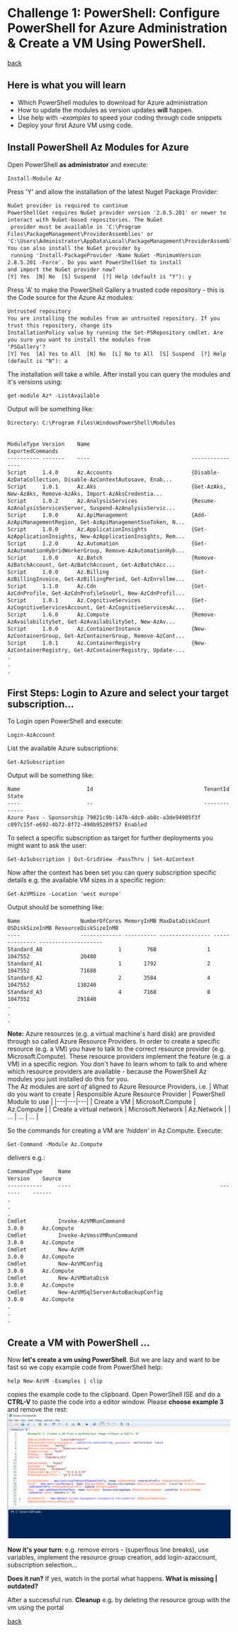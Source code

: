 # Challenge 1: PowerShell: Configure PowerShell for Azure Administration & Create a VM Using PowerShell.

[back](../../README.md)

## Here is what you will learn ##

- Which PowerShell modules to download for Azure administration
- How to update the modules as version updates **will** happen.
- Use help with _-examples_ to speed your coding through code snippets
- Deploy your first Azure VM using code.

## Install PowerShell Az Modules for Azure ##
Open PowerShell **as administrator** and execute: 
```
Install-Module Az
```

Press 'Y' and allow the installation of the latest Nuget Package Provider:
```
NuGet provider is required to continue
PowerShellGet requires NuGet provider version '2.8.5.201' or newer to interact with NuGet-based repositories. The NuGet
 provider must be available in 'C:\Program Files\PackageManagement\ProviderAssemblies' or
'C:\Users\Administrator\AppData\Local\PackageManagement\ProviderAssemblies'. You can also install the NuGet provider by
 running 'Install-PackageProvider -Name NuGet -MinimumVersion 2.8.5.201 -Force'. Do you want PowerShellGet to install
and import the NuGet provider now?
[Y] Yes  [N] No  [S] Suspend  [?] Help (default is "Y"): y
```
Press 'A' to make the PowerShell Gallery a trusted code repository - this is the Code source for the Azure Az modules:
```
Untrusted repository
You are installing the modules from an untrusted repository. If you trust this repository, change its
InstallationPolicy value by running the Set-PSRepository cmdlet. Are you sure you want to install the modules from
'PSGallery'?
[Y] Yes  [A] Yes to All  [N] No  [L] No to All  [S] Suspend  [?] Help (default is "N"): a
```
The installation will take a while. After install you can query the modules and it's versions using:
```
get-module Az* -ListAvailable
```
Output will be something like:
```
Directory: C:\Program Files\WindowsPowerShell\Modules


ModuleType Version    Name                                ExportedCommands
---------- -------    ----                                ----------------
Script     1.4.0      Az.Accounts                         {Disable-AzDataCollection, Disable-AzContextAutosave, Enab...
Script     1.0.1      Az.Aks                              {Get-AzAks, New-AzAks, Remove-AzAks, Import-AzAksCredentia...
Script     1.0.2      Az.AnalysisServices                 {Resume-AzAnalysisServicesServer, Suspend-AzAnalysisServic...
Script     1.0.0      Az.ApiManagement                    {Add-AzApiManagementRegion, Get-AzApiManagementSsoToken, N...
Script     1.0.0      Az.ApplicationInsights              {Get-AzApplicationInsights, New-AzApplicationInsights, Rem...
Script     1.2.0      Az.Automation                       {Get-AzAutomationHybridWorkerGroup, Remove-AzAutomationHyb...
Script     1.0.0      Az.Batch                            {Remove-AzBatchAccount, Get-AzBatchAccount, Get-AzBatchAcc...
Script     1.0.0      Az.Billing                          {Get-AzBillingInvoice, Get-AzBillingPeriod, Get-AzEnrollme...
Script     1.1.0      Az.Cdn                              {Get-AzCdnProfile, Get-AzCdnProfileSsoUrl, New-AzCdnProfil...
Script     1.0.1      Az.CognitiveServices                {Get-AzCognitiveServicesAccount, Get-AzCognitiveServicesAc...
Script     1.6.0      Az.Compute                          {Remove-AzAvailabilitySet, Get-AzAvailabilitySet, New-AzAv...
Script     1.0.0      Az.ContainerInstance                {New-AzContainerGroup, Get-AzContainerGroup, Remove-AzCont...
Script     1.0.1      Az.ContainerRegistry                {New-AzContainerRegistry, Get-AzContainerRegistry, Update-...
.
.
.
```

## First Steps: Login to Azure and select your target subscription...
To Login open PowerShell and execute:
```
Login-AzAccount
```
List the available Azure subscriptions:
```
Get-AzSubscription
```
Output will be something like:

```
Name                     Id                                   TenantId                             State
----                     --                                   --------                             -----
Azure Pass - Sponsorship 79021c9b-147b-4dc0-ab8c-a3de94905f3f c097c15f-e692-4b72-8f72-490b95209f57 Enabled

```
To select a specific subscription as target for further deployments you might want to ask the user:
```
Get-AzSubscription | Out-GridView -PassThru | Set-AzContext
```
Now after the context has been set you can query subscription specific details e.g. the available VM sizes in a specific region:
```
Get-AzVMSize -Location 'west europe'
```
Output should be something like:
```
Name                   NumberOfCores MemoryInMB MaxDataDiskCount OSDiskSizeInMB ResourceDiskSizeInMB
----                   ------------- ---------- ---------------- -------------- --------------------
Standard_A0                        1        768                1        1047552                20480
Standard_A1                        1       1792                2        1047552                71680
Standard_A2                        2       3584                4        1047552               138240
Standard_A3                        4       7168                8        1047552               291840
.
.
.

```

**Note:** Azure resources (e.g. a virtual machine's hard disk) are provided through so called Azure Resource Providers. 
In order to create a specific resource (e.g. a VM) you have to talk to the correct resource provider (e.g. Microsoft.Compute). 
These resource providers implement the feature (e.g. a VM) in a specific region. You don't have to learn whom to talk to and where which resource providers are available - because the PowerShell Az modules you just installed do this for you.  
The Az modules are _sort of_ aligned to Azure Resource Providers, i.e. 
| What do you want to create |  Responsible Azure Resource Provider | PowerShell Module to use  |
|---|---|---|
| Create a VM |  Microsoft.Compute | Az.Compute  |
| Create a virtual network |  Microsoft.Network | Az.Network  |
| ... |  ... | ...  |

So the commands for creating a VM are _'hidden'_ in Az.Compute.
Execute:
```
Get-Command -Module Az.Compute
```
delivers e.g.:
```
CommandType     Name                                               Version    Source
-----------     ----                                               -------    ------
.
.
.
Cmdlet          Invoke-AzVMRunCommand                              3.0.0      Az.Compute
Cmdlet          Invoke-AzVmssVMRunCommand                          3.0.0      Az.Compute
Cmdlet          New-AzVM                                           3.0.0      Az.Compute
Cmdlet          New-AzVMConfig                                     3.0.0      Az.Compute
Cmdlet          New-AzVMDataDisk                                   3.0.0      Az.Compute
Cmdlet          New-AzVMSqlServerAutoBackupConfig                  3.0.0      Az.Compute
.
.
.
```
## Create a VM with PowerShell ...
Now **let's create a vm using PowerShell**. But we are lazy and want to be fast so we copy example code from PowerShell help:
```
help New-AzVM -Examples | clip
```
copies the example code to the clipboard. Open PowerShell ISE and do a **CTRL-V** to paste the code into a editor window. 
Please **choose example 3** and remove the rest: 
![PowerShell ISE](New-AzVMinPowerShell.PNG)

**Now it's your turn**: e.g. remove errors - (superflous line breaks), use variables, implement the resource group creation, add login-azaccount, subscription selection...  
  
**Does it run?** If yes, watch in the portal what happens.
**What is missing | outdated?**

After a successful run. **Cleanup** e.g. by deleting the resource group with the vm using the portal

[back](../../README.md)